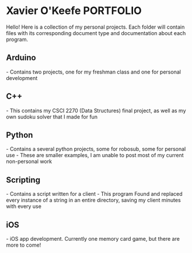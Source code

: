 <h1>Xavier O'Keefe PORTFOLIO</h1>
Hello! Here is a collection of my personal projects. Each folder will contain files with its corresponding document type and documentation about each program. 

<h2>Arduino</h2>
- Contains two projects, one for my freshman class and one for personal development

<h2>C++</h2>
- This contains my CSCI 2270 (Data Structures) final project, as well as my own sudoku solver that I made for fun

<h2>Python</h2>
- Contains a several python projects, some for robosub, some for personal use
- These are smaller examples, I am unable to post most of my current non-personal work

<h2>Scripting</h2>
- Contains a script written for a client
- This program Found and replaced every instance of a string in an entire directory, saving my client minutes with every use

<h2>iOS</h2>
- iOS app development. Currently one memory card game, but there are more to come!





